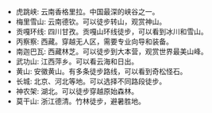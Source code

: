 * 虎跳峡: 云南香格里拉。中国最深的峡谷之一。
* 梅里雪山: 云南德钦。可以徒步转山，观赏神山。
* 贡嘎环线: 四川甘孜。贡嘎山环线徒步，可以看到冰川和雪山。
* 丙察察: 西藏。穿越无人区，需要专业向导和装备。
* 南迦巴瓦: 西藏林芝。可以徒步到大本营，观赏世界最美山峰。
* 武功山: 江西萍乡。可以看云海和日出。
* 黄山: 安徽黄山。有多条徒步路线，可以看到奇松怪石。
* 长城: 北京、河北等地。可以选择不同路段徒步。
* 神农架: 湖北。可以徒步穿越原始森林。
* 莫干山: 浙江德清。竹林徒步，避暑胜地。